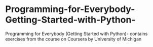 # Programming-for-Everybody-Getting-Started-with-Python-
Programming for Everybody (Getting Started with Python)- contains exercises from the course on Coursera by University of Michigan
